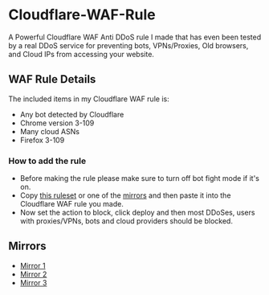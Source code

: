 # Cloudflare-WAF-Rule
A Powerful Cloudflare WAF Anti DDoS rule I made that has even been tested by a real DDoS service for preventing bots, VPNs/Proxies, Old browsers, and Cloud IPs from accessing your website.

## WAF Rule Details

The included items in my Cloudflare WAF rule is:

- Any bot detected by Cloudflare
- Chrome version 3-109
- Many cloud ASNs
- Firefox 3-109

### How to add the rule
- Before making the rule please make sure to turn off bot fight mode if it's on.
- Copy [this ruleset](https://cstuff.cz/Cloudflare-WAF-rule.txt) or one of the [mirrors](#Mirrors) and then paste it into the Cloudflare WAF rule you made.
- Now set the action to block, click deploy and then most DDoSes, users with proxies/VPNs, bots and cloud providers should be blocked.

## Mirrors
- [Mirror 1](https://raw.githubusercontent.com/SomeTechyGuy/Cloudflare-WAF-Rule/main/AntiDDos.txt)
- [Mirror 2](https://gitlab.com/cjhar1224/My-website/-/raw/main/public/Cloudflare-WAF-rule.txt)
- [Mirror 3](https://cdn.jsdelivr.net/gh/SomeTechyGuy/Cloudflare-WAF-Rule@main/AntiDDos.txt)
